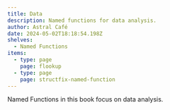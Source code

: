 ```yaml
---
title: Data
description: Named functions for data analysis.
author: Astral Café
date: 2024-05-02T18:18:54.198Z
shelves:
  - Named Functions
items:
  - type: page
    page: flookup
  - type: page
    page: structfix-named-function
---
```

Named Functions in this book focus on data analysis.